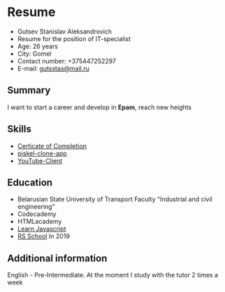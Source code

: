 # Resume
* Gutsev Stanislav Aleksandrovich
* Resume for the position of IT-specialist
* Age: 26 years
* City: Gomel
* Contact number: +375447252297
* E-mail: gutsstas@mail.ru

## Summary
I want to start a career and develop in **Epam**, reach new heights

## Skills
* [Certicate of Completion](https://app.rs.school/certificate/jk1bkxym)
* [piskel-clone-app](https://gutsstas.github.io/Piskel-clone/start)
* [YouTube-Client](https://github.com/gutsstas/YouTube-Client/tree/gh-pages)

## Education
* Belarusian State University of Transport Faculty "Industrial and civil engineering"
* Codecademy
* HTMLacademy
* [Learn Javascript](https://learn.javascript.ru/)
* [RS School](https://rs.school/) In 2019

## Additional information
English - Pre-Intermediate. At the moment I study with the tutor 2 times a week
